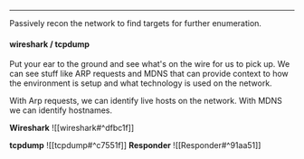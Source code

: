 -- -
Passively recon the network to find targets for further enumeration.
#### wireshark / tcpdump
Put your ear to the ground and see what's on the wire for us to pick up. We can see stuff like ARP requests and MDNS that can provide context to how the environment is setup and what technology is used on the network.

With Arp requests, we can identify live hosts on the network.  With MDNS we can identify hostnames. 

**Wireshark**
![[wireshark#^dfbc1f]]

**tcpdump**
![[tcpdump#^c7551f]]
**Responder**
![[Responder#^91aa51]]